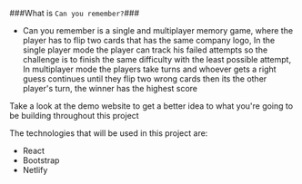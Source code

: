 ###What is `Can you remember?`###
- Can you remember is a single and multiplayer memory game, where the player has to flip two cards that has the same company logo, In the single player mode the player can track his failed attempts so the challenge is to finish the same difficulty with the least possible attempt, In multiplayer mode the players take turns and whoever gets a right guess continues until they flip two wrong cards then its the other player's turn, the winner has the highest score

Take a look at the demo website to get a better idea to what you're going to be building throughout this project


The technologies that will be used in this project are:

- React
- Bootstrap
- Netlify
